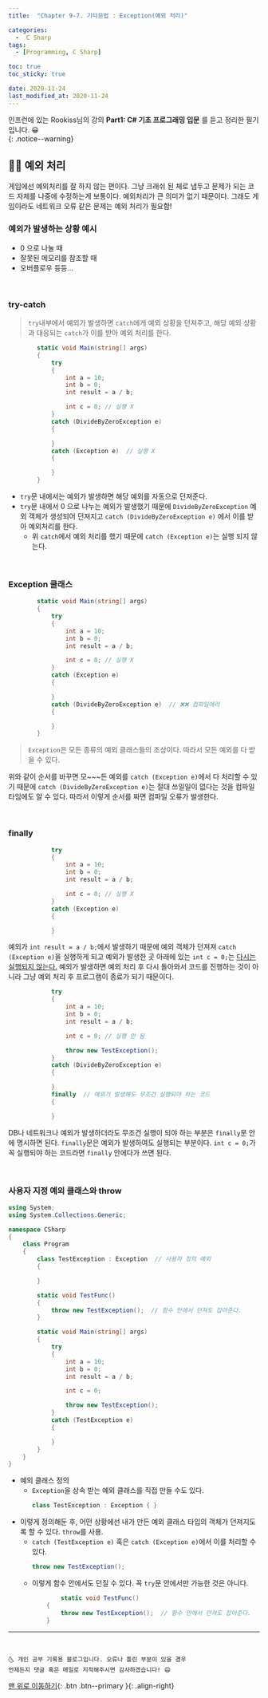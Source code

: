 ```yaml
---
title:  "Chapter 9-7. 기타문법 : Exception(예외 처리)" 

categories:
  -  C Sharp
tags:
  - [Programming, C Sharp]

toc: true
toc_sticky: true

date: 2020-11-24
last_modified_at: 2020-11-24
---
```


인프런에 있는 Rookiss님의 강의 **Part1: C# 기초 프로그래밍 입문** 를 듣고 정리한 필기입니다. 😀  
{: .notice--warning}


## 👩🏼 예외 처리

게임에선 예외처리를 잘 하지 않는 편이다. 그냥 크래쉬 된 체로 냅두고 문제가 되는 코드 자체를 나중에 수정하는게 보통이다. 예외처리가 큰 의미가 없기 때문이다. 그래도 게임이라도 네트워크 오류 같은 문제는 예외 처리가 필요함!

### 예외가 발생하는 상황 예시

- 0 으로 나눌 때
- 잘못된 메모리를 참조할 때
- 오버플로우 등등...

<br>

### try-catch

> `try`내부에서 예외가 발생하면 `catch`에게 예외 상황을 던져주고, 해당 예외 상황과 대응되는 `catch`가 이를 받아 예외 처리를 한다.



```c#
        static void Main(string[] args)
        {
            try
            {
                int a = 10;
                int b = 0;
                int result = a / b;

                int c = 0; // 실행 X 
            }
            catch (DivideByZeroException e)
            {

            }
            catch (Exception e)  // 실행 X 
            {

            }
        }
```

- `try`문 내에서는 예외가 발생하면 해당 예외를 자동으로 던져준다.
- `try`문 내에서 0 으로 나누는 예외가 발생했기 때문에 `DivideByZeroException` 예외 객체가 생성되어 던져지고 `catch (DivideByZeroException e)` 에서 이를 받아 예외처리를 한다.
  - 위 `catch`에서 예외 처리를 했기 때문에 `catch (Exception e)`는 실행 되지 않는다.

<br>

### Exception 클래스

```c#
        static void Main(string[] args)
        {
            try
            {
                int a = 10;
                int b = 0;
                int result = a / b;

                int c = 0; // 실행 X 
            }
            catch (Exception e) 
            {

            }
            catch (DivideByZeroException e)  // ❌❌ 컴파일에러
            {

            }
        }
```

> `Exception`은 모든 종류의 예외 클래스들의 조상이다. 따라서 모든 예외를 다 받을 수 있다. 

위와 같이 순서를 바꾸면 모~~~든 예외를 `catch (Exception e)`에서 다 처리할 수 있기 때문에 `catch (DivideByZeroException e)`는 절대 쓰일일이 없다는 것을 컴파일 타임에도 알 수 있다. 따라서 이렇게 순서를 짜면 컴파일 오류가 발생한다.

<br>

### finally

```c#
            try
            {
                int a = 10;
                int b = 0;
                int result = a / b;

                int c = 0; // 실행 X 
            }
            catch (Exception e) 
            {

            }
```

예외가 `int result = a / b;`에서 발생하기 때문에 예외 객체가 던져져 `catch (Exception e)`을 실행하게 되고 예외가 발생한 곳 아래에 있는 `int c = 0;`는 <u>다시는 실행되지 않는다.</u> 예외가 발생하면 예외 처리 후 다시 돌아와서 코드를 진행하는 것이 아니라 그냥 예외 처리 후 프로그램이 종료가 되기 때문이다.

```c#
            try
            {
                int a = 10;
                int b = 0;
                int result = a / b;

                int c = 0; // 실행 안 됨

                throw new TestException(); 
            }
            catch (DivideByZeroException e)
            {

            }
            finally  // 예외가 발생해도 무조건 실행되야 하는 코드
            {

            }
```

DB나 네트워크나 예외가 발생하더라도 무조건 실행이 되야 하는 부분은 `finally`문 안에 명시하면 된다. `finally`문은 예외가 발생하여도 실행되는 부분이다. `int c = 0;`가 꼭 실행되야 하는 코드라면 `finally` 안에다가 쓰면 된다.

<br>

### 사용자 지정 예외 클래스와 throw

```c#
using System;
using System.Collections.Generic;

namespace CSharp
{
    class Program
    {
        class TestException : Exception  // 사용자 정의 예외
        {

        }

        static void TestFunc()
        {
            throw new TestException();  // 함수 안에서 던져도 잡아준다. 
        }

        static void Main(string[] args)
        {
            try
            {
                int a = 10;
                int b = 0;
                int result = a / b;

                int c = 0; 

                throw new TestException(); 
            }
            catch (TestException e) 
            {

            }
        }
    }
}
```

- 예외 클래스 정의
  - `Exception`을 상속 받는 예외 클래스를 직접 만들 수도 있다.
    ```c#
    class TestException : Exception { }
    ```
- 이렇게 정의해둔 후, 어떤 상황에선 내가 만든 예외 클래스 타입의 객체가 던져지도록 할 수 있다. `throw`를 사용.
  - `catch (TestException e)` 혹은 `catch (Exception e)`에서 이를 처리할 수 있다.
    ```c#
    throw new TestException();
    ```
  - 이렇게 함수 안에서도 던질 수 있다. 꼭 `try`문 안에서만 가능한 것은 아니다.
    ```c#
            static void TestFunc()
        {
            throw new TestException();  // 함수 안에서 던져도 잡아준다. 
        }
    ```
  


***
<br>

    🌜 개인 공부 기록용 블로그입니다. 오류나 틀린 부분이 있을 경우 
    언제든지 댓글 혹은 메일로 지적해주시면 감사하겠습니다! 😄

[맨 위로 이동하기](#){: .btn .btn--primary }{: .align-right}